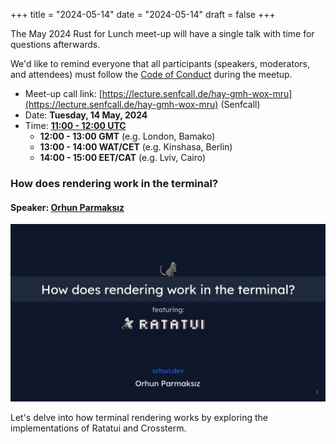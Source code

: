 +++
title = "2024-05-14"
date = "2024-05-14"
draft = false
+++

The May 2024 Rust for Lunch meet-up will have a single talk with time for
questions afterwards.

We'd like to remind everyone that all participants (speakers, moderators, and
attendees) must follow the [Code of Conduct](@/about.md#code-of-conduct) during
the meetup.

- Meet-up call link: [https://lecture.senfcall.de/hay-gmh-wox-mru](https://lecture.senfcall.de/hay-gmh-wox-mru) (Senfcall)
- Date: **Tuesday, 14 May, 2024**
- Time: [**11:00 - 12:00 UTC**](https://everytimezone.com/s/95f21b71)
  - **12:00 - 13:00 GMT** (e.g. London, Bamako)
  - **13:00 - 14:00 WAT/CET** (e.g. Kinshasa, Berlin)
  - **14:00 - 15:00 EET/CAT** (e.g. Lviv, Cairo)

### How does rendering work in the terminal?

#### Speaker: [Orhun Parmaksız](https://github.com/orhun)

![Presentation title slide: How does rendering work in the terminal? featuring: Ratatui. ohrun.dev Orhun Parmaksız](/content/2024-05-14/how_does_rendering_work_in_the_terminal.png)

Let's delve into how terminal rendering works by exploring the implementations of Ratatui and
Crossterm.
